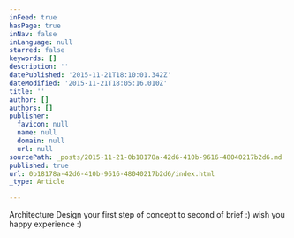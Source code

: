 ```yaml
---
inFeed: true
hasPage: true
inNav: false
inLanguage: null
starred: false
keywords: []
description: ''
datePublished: '2015-11-21T18:10:01.342Z'
dateModified: '2015-11-21T18:05:16.010Z'
title: ''
author: []
authors: []
publisher:
  favicon: null
  name: null
  domain: null
  url: null
sourcePath: _posts/2015-11-21-0b18178a-42d6-410b-9616-48040217b2d6.md
published: true
url: 0b18178a-42d6-410b-9616-48040217b2d6/index.html
_type: Article

---
```

Architecture Design your first step of concept to second of brief :) wish you happy experience :)